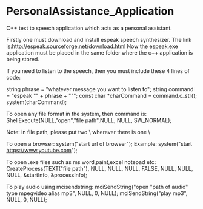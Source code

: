 # PersonalAssistance_Application


C++ text to speech application which acts as a personal assistant.

Firstly one must download and install espeak speech synthesizer. The link is:http://espeak.sourceforge.net/download.html Now the espeak.exe application must be placed in the same folder where the c++ application is being stored.

If you need to listen to the speech, then you must include these 4 lines of code:

string phrase = "whatever message you want to listen to"; string command = "espeak "" + phrase + """; const char *charCommand = command.c_str(); system(charCommand);

To open any file format in the system, then command is: ShellExecute(NULL,"open","file path",NULL, NULL, SW_NORMAL);

Note: in file path, please put two \ wherever there is one \

To open a browser: system("start url of browser"); Example: system("start https://www.youtube.com");

To open .exe files such as ms word,paint,excel notepad etc: CreateProcess(TEXT("file path"), NULL, NULL, NULL, FALSE, NULL, NULL, NULL, &startInfo, &processInfo);

To play audio using mcisendstring: mciSendString("open "path of audio" type mpegvideo alias mp3", NULL, 0, NULL); mciSendString("play mp3", NULL, 0, NULL);

